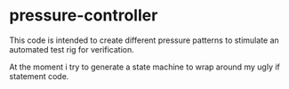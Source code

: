 # pressure-controller

This code is intended to create different pressure patterns to stimulate an automated test rig for verification.

At the moment i try to generate a state machine to wrap around my ugly if statement code.
